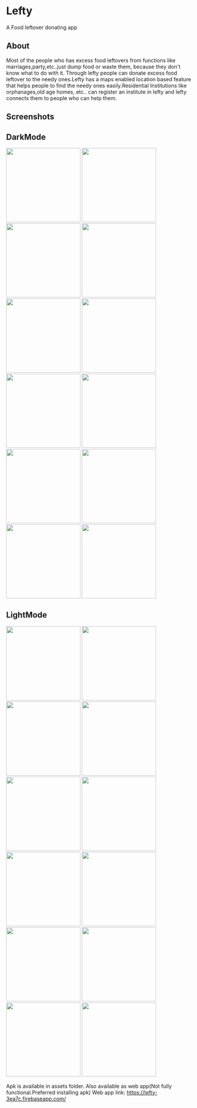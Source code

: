 # Lefty

A Food leftover donating app

## About

Most of the people who has excess food leftovers from functions like marriages,party,etc..just dump food or waste them, because they don't know what to do with it. Through lefty people can donate
excess food leftover to the needy ones.Lefty has a maps enabled location based feature that helps people to find the needy ones easily.Residential Institutions like orphanages,old age homes,
etc.. can register an institute in lefty and lefty connects them to people who can help them.

## Screenshots
   
## DarkMode

<p float="left">
  <img src="assets/Screenshots/1.jpg" width="200" />
  <img src="assets/Screenshots/2.jpg" width="200" />
  <img src="assets/Screenshots/3.jpg" width="200" />
  <img src="assets/Screenshots/4.jpg" width="200" />
  <img src="assets/Screenshots/5.jpg" width="200" />
  <img src="assets/Screenshots/6.jpg" width="200" />
  <img src="assets/Screenshots/7.jpg" width="200" />
  <img src="assets/Screenshots/8.jpg" width="200" />
  <img src="assets/Screenshots/9.jpg" width="200" />
  <img src="assets/Screenshots/10.jpg" width="200" />
  <img src="assets/Screenshots/11.jpg" width="200" />
  <img src="assets/Screenshots/12.jpg" width="200" />
</p>

## LightMode

<p float="left">
  <img src="assets/Screenshots/13.jpg" width="200" />
  <img src="assets/Screenshots/14.jpg" width="200" />
  <img src="assets/Screenshots/15.jpg" width="200" />
  <img src="assets/Screenshots/16.jpg" width="200" />
  <img src="assets/Screenshots/17.jpg" width="200" />
  <img src="assets/Screenshots/18.jpg" width="200" />
  <img src="assets/Screenshots/19.jpg" width="200" />
  <img src="assets/Screenshots/20.jpg" width="200" />
  <img src="assets/Screenshots/21.jpg" width="200" />
  <img src="assets/Screenshots/22.jpg" width="200" />
  <img src="assets/Screenshots/23.jpg" width="200" />
  <img src="assets/Screenshots/24.jpg" width="200" />
</p>

Apk is available in assets folder.
Also available as web app(Not fully functional.Preferred installing apk)
Web app link: https://lefty-3ea7c.firebaseapp.com/
